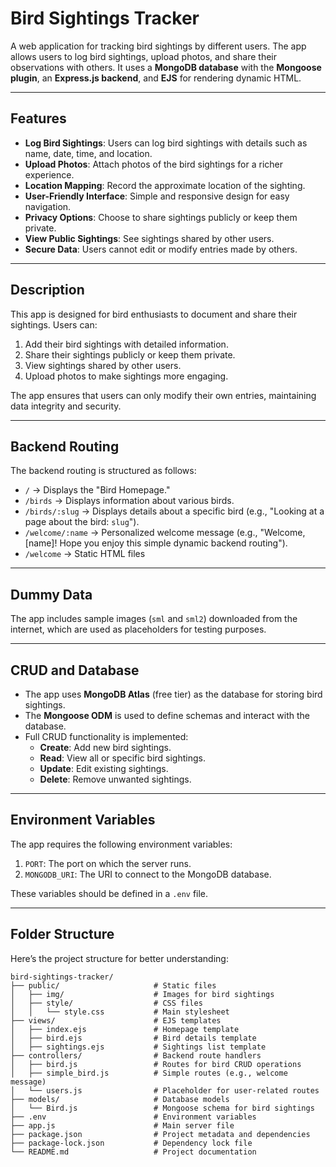 # **Bird Sightings Tracker**

A web application for tracking bird sightings by different users. The app allows users to log bird sightings, upload photos, and share their observations with others. It uses a **MongoDB database** with the **Mongoose plugin**, an **Express.js backend**, and **EJS** for rendering dynamic HTML.

---

## **Features**
- **Log Bird Sightings**: Users can log bird sightings with details such as name, date, time, and location.
- **Upload Photos**: Attach photos of the bird sightings for a richer experience.
- **Location Mapping**: Record the approximate location of the sighting.
- **User-Friendly Interface**: Simple and responsive design for easy navigation.
- **Privacy Options**: Choose to share sightings publicly or keep them private.
- **View Public Sightings**: See sightings shared by other users.
- **Secure Data**: Users cannot edit or modify entries made by others.

---

## **Description**
This app is designed for bird enthusiasts to document and share their sightings. Users can:
1. Add their bird sightings with detailed information.
2. Share their sightings publicly or keep them private.
3. View sightings shared by other users.
4. Upload photos to make sightings more engaging.

The app ensures that users can only modify their own entries, maintaining data integrity and security.

---

## **Backend Routing**
The backend routing is structured as follows:
- `/` → Displays the "Bird Homepage."
- `/birds` → Displays information about various birds.
- `/birds/:slug` → Displays details about a specific bird (e.g., "Looking at a page about the bird: `slug`").
- `/welcome/:name` → Personalized welcome message (e.g., "Welcome, [name]! Hope you enjoy this simple dynamic backend routing").
- `/welcome` → Static HTML files

---

## **Dummy Data**
The app includes sample images (`sml` and `sml2`) downloaded from the internet, which are used as placeholders for testing purposes.

---

## **CRUD and Database**
- The app uses **MongoDB Atlas** (free tier) as the database for storing bird sightings.
- The **Mongoose ODM** is used to define schemas and interact with the database.
- Full CRUD functionality is implemented:
  - **Create**: Add new bird sightings.
  - **Read**: View all or specific bird sightings.
  - **Update**: Edit existing sightings.
  - **Delete**: Remove unwanted sightings.

---

## **Environment Variables**
The app requires the following environment variables:
1. `PORT`: The port on which the server runs.
2. `MONGODB_URI`: The URI to connect to the MongoDB database.

These variables should be defined in a `.env` file.

---

## **Folder Structure**
Here’s the project structure for better understanding:
```plaintext
bird-sightings-tracker/
├── public/                     # Static files
│   ├── img/                    # Images for bird sightings
│   ├── style/                  # CSS files
│   │   └── style.css           # Main stylesheet
├── views/                      # EJS templates
│   ├── index.ejs               # Homepage template
│   ├── bird.ejs                # Bird details template
│   ├── sightings.ejs           # Sightings list template
├── controllers/                # Backend route handlers
│   ├── bird.js                 # Routes for bird CRUD operations
│   ├── simple_bird.js          # Simple routes (e.g., welcome message)
│   └── users.js                # Placeholder for user-related routes
├── models/                     # Database models
│   └── Bird.js                 # Mongoose schema for bird sightings
├── .env                        # Environment variables
├── app.js                      # Main server file
├── package.json                # Project metadata and dependencies
├── package-lock.json           # Dependency lock file
└── README.md                   # Project documentation
